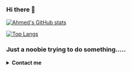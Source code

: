 ### Hi there 👋

[![Ahmed's GitHub stats](https://github-readme-streak-stats.herokuapp.com/?user=angelheart150&theme=dark&background=000000)
](https://github.com/angelheart150)

[![Top Langs](https://github-readme-stats.vercel.app/api/top-langs/?username=angelheart150&layout=compact&theme=vision-friendly-dark)](https://github.com/anuraghazra/github-readme-stats)

### Just a noobie trying to do something.....


<details>
  <summary> <b> Contact me </b> </summary>
  
- [Personal e-mail](mailto:mohammedalsafty@gmail.com)
- __Telegram:__ `http://tg.me/Mohamed_Elsafty`
- [Facebook](https://www.facebook.com/mohammed.elsafty.12)
</details>
